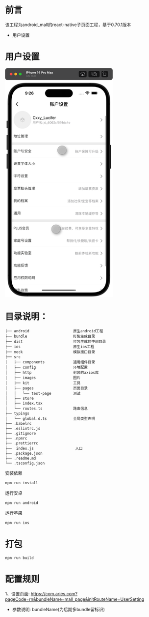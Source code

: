 # 前言
该工程为android_mall的react-native子页面工程，基于0.70.1版本
- 用户设置

# 用户设置
<img src="images/userSetting.png" title="" alt="image" width="351">

# 目录说明：
```
├── android                    原生android工程
├── bundle                     打包生成目录
├── dist                       打包生成的中间目录
├── ios                        原生ios工程
├── mock                       模拟接口目录
├── src
│   ├── components             通用组件目录
│   ├── config                 环境配置
│   ├── http                   封装的axios库
│   ├── images                 图片
│   ├── kit                    工具
│   ├── pages                  页面目录
│   │   └── test-page          测试
│   ├── store
│   ├── index.tsx
│   └── routes.ts              路由信息
├── typings
│   └── global.d.ts            全局类型声明
├── .babelrc
├── .eslintrc.js
├── .gitignore
├── .npmrc
├── .prettierrc
├──  index.js                   入口
├── .package.json
├── .readme.md
└── .tsconfig.json
```

安装依赖
```bash
npm run install
```
运行安卓
```bash
npm run android
```
运行苹果
```bash
npm run ios
```

# 打包
```bash
npm run build
```

# 配置规则
1、设置页面: https://com.aries.com?pageCode=rn&bundleName=mall_page&initRouteName=UserSetting
- 参数说明: bundleName(为后期多bundle留标识)

